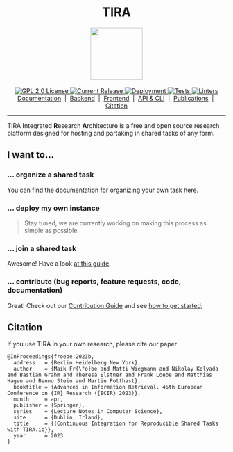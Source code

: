 <h1 align="center">TIRA</h1>

<p align="center">
   <img width=120px src="https://assets.tira.io/tira-icons/tira-logo.svg">
   <!--h3>Integrated Research Architecture</h3-->
   <br/>
   <br/>
   <a href="https://github.com/tira-io/tira">
   <img alt="GPL 2.0 License" src="https://img.shields.io/github/license/tira-io/tira.svg"/>
   </a>
   <a href="https://github.com/tira-io/tira/releases">
   <img alt="Current Release" src="https://img.shields.io/github/release/tira-io/tira.svg"/>
   </a>
   <a href="https://tira.io">
   <img alt="Deployment" src="https://img.shields.io/badge/dynamic/json?url=https%3A%2F%2Fwww.tira.io%2Finfo&query=%24.version&prefix=v.&label=tira.io"/>
   </a>
   <a href="https://github.com/tira-io/tira/actions/workflows/tests.yml">
   <img alt="Tests" src="https://github.com/tira-io/tira/actions/workflows/tests.yml/badge.svg"/>
   </a>
   <a href="https://github.com/tira-io/tira/actions/workflows/linters.yml">
   <img alt="Linters" src="https://github.com/tira-io/tira/actions/workflows/linters.yml/badge.svg"/>
   </a>
   <br>
   <a href="https://tira-io.github.io/tira/">Documentation</a> &nbsp;|&nbsp;
   <a href="./application/">Backend</a> &nbsp;|&nbsp;
   <a href="./frontend/">Frontend</a> &nbsp;|&nbsp;
   <a href="./python-client/">API &amp; CLI</a> &nbsp;|&nbsp;
   <a href="https://webis.de/publications.html?q=tira">Publications</a> &nbsp;|&nbsp;
   <a href="#citation">Citation</a>
</p>

---

TIRA **I**ntegrated **R**esearch **A**rchitecture is a free and open source research platform designed for hosting and
partaking in shared tasks of any form.

## I want to...
### ... organize a shared task
You can find the documentation for organizing your own task
[here](https://tira-io.github.io/tira/organizers/organizing-tasks.html).

### ... deploy my own instance
> Stay tuned, we are currently working on making this process as simple as possible.

### ... join a shared task
Awesome! Have a look [at this guide](https://tira-io.github.io/tira/users/participate.html).

### ... contribute (bug reports, feature requests, code, documentation)
Great! Check out our <a href="">Contribution Guide</a> and see [how to get started](https://tira-io.github.io/tira/development/devenvironment.html);


## Citation

If you use TIRA in your own research, please cite our paper

```
@InProceedings{froebe:2023b,
  address   = {Berlin Heidelberg New York},
  author    = {Maik Fr{\"o}be and Matti Wiegmann and Nikolay Kolyada and Bastian Grahm and Theresa Elstner and Frank Loebe and Matthias Hagen and Benno Stein and Martin Potthast},
  booktitle = {Advances in Information Retrieval. 45th European Conference on {IR} Research ({ECIR} 2023)},
  month     = apr,
  publisher = {Springer},
  series    = {Lecture Notes in Computer Science},
  site      = {Dublin, Irland},
  title     = {{Continuous Integration for Reproducible Shared Tasks with TIRA.io}},
  year      = 2023
}
```
